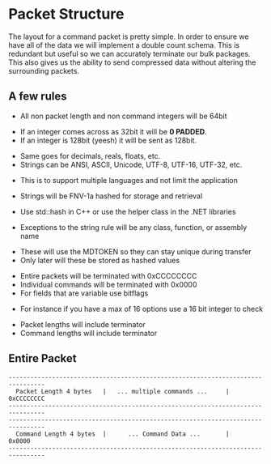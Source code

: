 Packet Structure
================
The layout for a command packet is pretty simple. In order to ensure we have all of the data we will implement a double count schema. This is redundant but useful so we can accurately terminate our bulk packages. This also gives us the ability to send compressed data without altering the surrounding packets.

## A few rules
* All non packet length and non command integers will be 64bit
 - If an integer comes across as 32bit it will be **0 PADDED**.
 - If an integer is 128bit (yeesh) it will be sent as 128bit.
* Same goes for decimals, reals, floats, etc.
* Strings can be ANSI, ASCII, Unicode, UTF-8, UTF-16, UTF-32, etc.
 - This is to support multiple languages and not limit the application
* Strings will be FNV-1a hashed for storage and retrieval
 - Use std::hash<T> in C++ or use the helper class in the .NET libraries
* Exceptions to the string rule will be any class, function, or assembly name
 - These will use the MDTOKEN so they can stay unique during transfer
 - Only later will these be stored as hashed values
* Entire packets will be terminated with 0xCCCCCCCC
* Individual commands will be terminated with 0x0000
* For fields that are variable use bitflags
 - For instance if you have a max of 16 options use a 16 bit integer to check
* Packet lengths will include terminator
* Command lengths will include terminator


## Entire Packet

```
--------------------------------------------------------------------------------
  Packet Length 4 bytes   |   ... multiple commands ...     |    0xCCCCCCCC
--------------------------------------------------------------------------------
--------------------------------------------------------------------------------
  Command Length 4 bytes  |      ... Command Data ...       |    0x0000
--------------------------------------------------------------------------------
```
